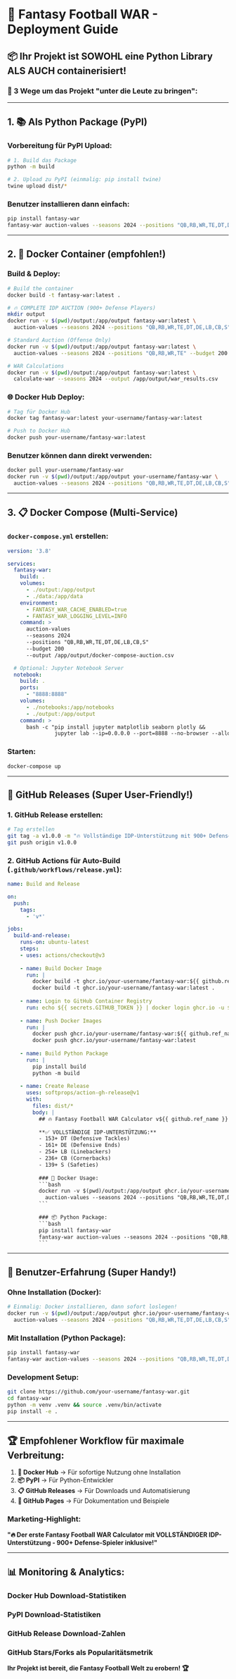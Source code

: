 # 🚀 Fantasy Football WAR - Deployment Guide

## 📦 Ihr Projekt ist SOWOHL eine Python Library ALS AUCH containerisiert!

### 🎯 3 Wege um das Projekt "unter die Leute zu bringen":

---

## 1. 📚 **Als Python Package (PyPI)**

### Vorbereitung für PyPI Upload:
```bash
# 1. Build das Package
python -m build

# 2. Upload zu PyPI (einmalig: pip install twine)
twine upload dist/*
```

### Benutzer installieren dann einfach:
```bash
pip install fantasy-war
fantasy-war auction-values --seasons 2024 --positions "QB,RB,WR,TE,DT,DE,LB,CB,S" --budget 200 --output auction.csv
```

---

## 2. 🐳 **Docker Container (empfohlen!)**

### Build & Deploy:
```bash
# Build the container
docker build -t fantasy-war:latest .

# 🔥 COMPLETE IDP AUCTION (900+ Defense Players)
mkdir output
docker run -v $(pwd)/output:/app/output fantasy-war:latest \
  auction-values --seasons 2024 --positions "QB,RB,WR,TE,DT,DE,LB,CB,S" --budget 200 --output /app/output/complete_idp.csv

# Standard Auction (Offense Only)
docker run -v $(pwd)/output:/app/output fantasy-war:latest \
  auction-values --seasons 2024 --positions "QB,RB,WR,TE" --budget 200 --output /app/output/standard.csv

# WAR Calculations
docker run -v $(pwd)/output:/app/output fantasy-war:latest \
  calculate-war --seasons 2024 --output /app/output/war_results.csv
```

### 🌐 **Docker Hub Deploy:**
```bash
# Tag für Docker Hub
docker tag fantasy-war:latest your-username/fantasy-war:latest

# Push to Docker Hub
docker push your-username/fantasy-war:latest
```

### Benutzer können dann direkt verwenden:
```bash
docker pull your-username/fantasy-war
docker run -v $(pwd)/output:/app/output your-username/fantasy-war \
  auction-values --seasons 2024 --positions "QB,RB,WR,TE,DT,DE,LB,CB,S" --budget 200 --output /app/output/my_auction.csv
```

---

## 3. 📋 **Docker Compose (Multi-Service)**

### `docker-compose.yml` erstellen:
```yaml
version: '3.8'

services:
  fantasy-war:
    build: .
    volumes:
      - ./output:/app/output
      - ./data:/app/data
    environment:
      - FANTASY_WAR_CACHE_ENABLED=true
      - FANTASY_WAR_LOGGING_LEVEL=INFO
    command: >
      auction-values
      --seasons 2024
      --positions "QB,RB,WR,TE,DT,DE,LB,CB,S"
      --budget 200
      --output /app/output/docker-compose-auction.csv

  # Optional: Jupyter Notebook Server
  notebook:
    build: .
    ports:
      - "8888:8888"
    volumes:
      - ./notebooks:/app/notebooks
      - ./output:/app/output
    command: >
      bash -c "pip install jupyter matplotlib seaborn plotly &&
               jupyter lab --ip=0.0.0.0 --port=8888 --no-browser --allow-root"
```

### Starten:
```bash
docker-compose up
```

---

## 🌟 **GitHub Releases (Super User-Friendly!)**

### 1. GitHub Release erstellen:
```bash
# Tag erstellen
git tag -a v1.0.0 -m "🔥 Vollständige IDP-Unterstützung mit 900+ Defense-Spielern"
git push origin v1.0.0
```

### 2. GitHub Actions für Auto-Build (`.github/workflows/release.yml`):
```yaml
name: Build and Release

on:
  push:
    tags:
      - 'v*'

jobs:
  build-and-release:
    runs-on: ubuntu-latest
    steps:
    - uses: actions/checkout@v3
    
    - name: Build Docker Image
      run: |
        docker build -t ghcr.io/your-username/fantasy-war:${{ github.ref_name }} .
        docker build -t ghcr.io/your-username/fantasy-war:latest .
    
    - name: Login to GitHub Container Registry
      run: echo ${{ secrets.GITHUB_TOKEN }} | docker login ghcr.io -u ${{ github.actor }} --password-stdin
    
    - name: Push Docker Images
      run: |
        docker push ghcr.io/your-username/fantasy-war:${{ github.ref_name }}
        docker push ghcr.io/your-username/fantasy-war:latest
    
    - name: Build Python Package
      run: |
        pip install build
        python -m build
    
    - name: Create Release
      uses: softprops/action-gh-release@v1
      with:
        files: dist/*
        body: |
          ## 🔥 Fantasy Football WAR Calculator v${{ github.ref_name }}
          
          **✅ VOLLSTÄNDIGE IDP-UNTERSTÜTZUNG:**
          - 153+ DT (Defensive Tackles) 
          - 161+ DE (Defensive Ends)
          - 254+ LB (Linebackers)  
          - 236+ CB (Cornerbacks)
          - 139+ S (Safeties)
          
          ### 🐳 Docker Usage:
          ```bash
          docker run -v $(pwd)/output:/app/output ghcr.io/your-username/fantasy-war:latest \
            auction-values --seasons 2024 --positions "QB,RB,WR,TE,DT,DE,LB,CB,S" --budget 200 --output /app/output/auction.csv
          ```
          
          ### 📦 Python Package:
          ```bash
          pip install fantasy-war
          fantasy-war auction-values --seasons 2024 --positions "QB,RB,WR,TE,DT,DE,LB,CB,S" --budget 200 --output auction.csv
          ```
```

---

## 🎯 **Benutzer-Erfahrung (Super Handy!)**

### **Ohne Installation (Docker):**
```bash
# Einmalig: Docker installieren, dann sofort loslegen!
docker run -v $(pwd)/output:/app/output ghcr.io/your-username/fantasy-war \
  auction-values --seasons 2024 --positions "QB,RB,WR,TE,DT,DE,LB,CB,S" --budget 200 --output /app/output/my_auction.csv
```

### **Mit Installation (Python Package):**
```bash
pip install fantasy-war
fantasy-war auction-values --seasons 2024 --positions "QB,RB,WR,TE,DT,DE,LB,CB,S" --budget 200 --output auction.csv
```

### **Development Setup:**
```bash
git clone https://github.com/your-username/fantasy-war.git
cd fantasy-war
python -m venv .venv && source .venv/bin/activate
pip install -e .
```

---

## 🏆 **Empfohlener Workflow für maximale Verbreitung:**

1. **🐳 Docker Hub** → Für sofortige Nutzung ohne Installation
2. **📦 PyPI** → Für Python-Entwickler
3. **📋 GitHub Releases** → Für Downloads und Automatisierung
4. **📝 GitHub Pages** → Für Dokumentation und Beispiele

### **Marketing-Highlight:**
**"🔥 Der erste Fantasy Football WAR Calculator mit VOLLSTÄNDIGER IDP-Unterstützung - 900+ Defense-Spieler inklusive!"**

---

## 📊 **Monitoring & Analytics:**

### Docker Hub Download-Statistiken
### PyPI Download-Statistiken  
### GitHub Release Download-Zahlen
### GitHub Stars/Forks als Popularitätsmetrik

**Ihr Projekt ist bereit, die Fantasy Football Welt zu erobern! 🏆**